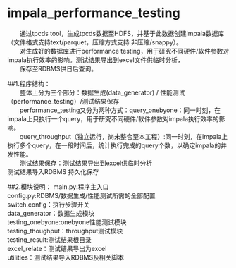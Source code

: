 # impala_performance_testing<br>
　　通过tpcds tool，生成tpcds数据至HDFS，并基于此数据创建impala数据库（文件格式支持text/parquet，压缩方式支持 非压缩/snappy）。<br>
　　对生成好的数据库进行performance testing，用于研究不同硬件/软件参数对impala执行效率的影响。测试结果导出到excel文件供临时分析，<br>
　　保存至RDBMS供日后查询。<br>

##1.程序结构：<br>
　　整体上分为三个部分：数据生成(data_generator) / 性能测试（performance_testing）/测试结果保存<br>
　　performance_testing又分为两种方式：query_onebyone：同一时刻，在impala上只执行一个query，用于研究不同硬件/软件参数对impala执行效率的影响。<br>
　　query_throughput（独立运行，尚未整合至本工程）:同一时刻，在impala上执行多个query，在一段时间后，统计执行完成的query个数，以确定impala的并发性能。<br>
　　测试结果保存：测试结果导出到excel供临时分析<br>
                测试结果导入RDBMS 持久化保存<br>
  
##2.模块说明：
  main.py:程序主入口<br>
  config.py:RDBMS/数据生成/性能测试所需的全部配置<br>
  switch.config：执行步骤开关<br>
  data_generator：数据生成模块<br>
  testing_onebyone:onebyone性能测试模块<br>
  testing_thoughput：throughput测试模块<br>
  testing_result:测试结果根目录<br>
  excel_relate：测试结果导出为excel<br>
  utilities：测试结果导入RDBMS及相关脚本<br>
  
